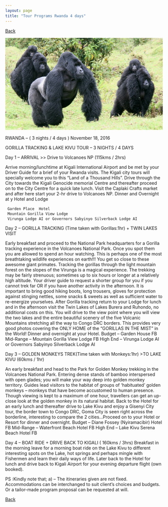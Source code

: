 ```yaml
---
layout: page
title: "Tour Programs Rwanda 4 days"
---
```

[Back](/tourprograms.md)

![19](/assets/19.jpg)

RWANDA – ( 3 nights / 4 days )
November 18, 2016

GORILLA TRACKING & LAKE KIVU TOUR – 3 NIGHTS / 4 DAYS

Day 1 – ARRIVAL >> Drive to Volcanoes NP (115kms / 2hrs) 

Arrive morning/lunchtime at Kigali International Airport and be met by your Driver Guide for a brief of your Rwanda visits. The Kigali city tours will specially welcome you to this “Land of a Thousand Hills”. Drive through the City towards the Kigali Genocide memorial Centre and thereafter proceed on to the City Centre for a quick late lunch. Visit the Caplaki Crafts market and after here start your 2-hr drive to Volcanoes NP. Dinner and Overnight at y Hotel and  Lodge

     Garden Place  Hotel
     Mountain Gorilla View Lodge 
     Virunga Lodge AI or Governors Sabyinyo Silverback Lodge AI

Day 2 – GORILLA TRACKING (Time taken with Gorillas:1hr)  +  TWIN LAKES VISIT

Early breakfast and proceed to the National Park headquarters for a Gorilla tracking experience in the Volcanoes National Park. Once you spot them you are allowed to spend an hour watching. This is perhaps one of the most breathtaking wildlife experiences on earth!!! You get so close to these awesome giant primates. Tracking the gorillas through the light mountain forest on the slopes of the Virunga is a magical experience. The trekking may be fairly strenuous; sometimes up to six hours or longer at a relatively high altitude. Your driver guide to request a shorter group for you if you cannot trek far OR if you have another activity in the afternoon. It is important to bring good hiking boots, long trousers, gloves for protection against stinging nettles, some snacks & sweets as well as sufficient water to re-energize yourselves. After Gorilla tracking return to your Lodge for lunch and in the afternoon visit the Twin Lakes of Lakes Burera and Ruhondo, no additional costs on this. You will drive to the view point where you will view the two lakes and the entire beautiful scenery of the five Volcanic Mountains stretching all the way to Congo DRC borders. This provides very good photos covering the ONLY HOME of the “GORILLAS IN THE MIST” in the World! Dinner and overnight at your Hotel.
Budget – Garden House FB
Mid-Range – Mountain Gorilla View Lodge FB
High End – Virunga Lodge AI or Governors Sabyinyo Silverback Lodge AI

Day 3 – GOLDEN MONKEYS TREK(Time taken with Monkeys:1hr) >TO LAKE KIVU (60kms / 1hr)

An early breakfast and head to the Park for Golden Monkey trekking in the Volcanoes National Park. Entering dense stands of bamboo interspersed with open glades; you will make your way deep into golden monkey territory. Guides lead visitors to the habitat of groups of ‘habituated’ golden monkeys – monkeys that have become accustomed to human presence. Though viewing is kept to a maximum of one hour, travellers can get an up-close look at the golden monkey in its natural habitat. Back to the Hotel for an early lunch and thereafter drive to Lake Kivu and enjoy a Gisenyi City tour, the border town to Congo DRC, Goma City is seen right across the borderline, interesting to compare the 2 cities…Proceed on to your Hotel or Resort for dinner and overnight.
Budget – Diane Fossey (Nyiramacibir) Hotel FB
Mid-Range – Waterfront Beach Hotel FB
High End – Lake Kivu Serena Beach Hotel FB

Day 4 – BOAT RIDE + DRIVE BACK TO KIGALI ( 160kms / 3hrs)
Breakfast in the morning leave for a morning boat ride on the Lake Kivu to different interesting spots on the Lake, hot springs and perhaps mingle with Fishermen and learn their daily ways of life. Later back to the Hotel for lunch and drive back to Kigali Airport for your evening departure flight (own booked).

PS :Kindly note that;
a) – The itineraries given are not fixed. Accommodations can be interchanged to suit client’s choices and budgets. Or a tailor-made program proposal can be requested at will.

[Back](/tourprograms.md)
